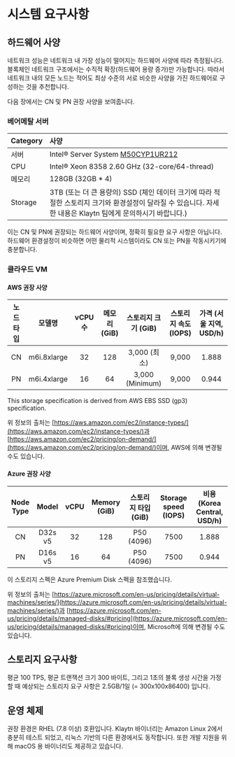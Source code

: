 # 시스템 요구사항 <a id="system-requirements"></a>

## 하드웨어 사양 <a id="h-w-specification"></a>

네트워크 성능은 네트워크 내 가장 성능이 떨어지는 하드웨어 사양에 따라 측정됩니다. 블록체인 네트워크 구조에서는 수직적 확장\(하드웨어 용량 증가\)만 가능합니다. 따라서 네트워크 내의 모든 노드는 적어도 최상 수준의 서로 비슷한 사양을 가진 하드웨어로 구성하는 것을 추천합니다.

다음 장에서는 CN 및 PN 권장 사양을 보여줍니다.

### 베어메탈 서버 <a id="bare-metal-server"></a>

| Category | 사양                                                                                                                                                   |
|:-------- |:---------------------------------------------------------------------------------------------------------------------------------------------------- |
| 서버       | Intel® Server System [M50CYP1UR212](https://www.intel.sg/content/www/xa/en/products/sku/214842/intel-server-system-m50cyp1ur212/specifications.html) |
| CPU      | Intel® Xeon 8358 2.60 GHz \(32-core/64-thread\)                                                                                                    |
| 메모리      | 128GB \(32GB \* 4\)                                                                                                                              |
| Storage  | 3TB (또는 더 큰 용량의) SSD (체인 데이터 크기에 따라 적절한 스토리지 크기와 환경설정이 달라질 수 있습니다. 자세한 내용은 Klaytn 팀에게 문의하시기 바랍니다.)                                                   |

이는 CN 및 PN에 권장되는 하드웨어 사양이며, 정확히 필요한 요구 사항은 아닙니다. 하드웨어 환경설정이 비슷하면 어떤 물리적 시스템이라도 CN 또는 PN을 작동시키기에 충분합니다.

### 클라우드 VM <a id="cloud-vm"></a>

#### AWS 권장 사양<a id="recommended-specification-for-aws"></a>

| 노드 타입 |     모델명     | vCPU 수 | 메모리 \(GiB\) | 스토리지 크기 \(GiB\) | 스토리지 속도 \(IOPS\) | 가격 \(서울 지역, USD/h\) |
|:-----:|:-----------:|:------:|:-------------:|:-----------------:|:------------------:|:---------------------:|
|  CN   | m6i.8xlarge |   32   |      128      |    3,000 (최소)     |       9,000        |         1.888         |
|  PN   | m6i.4xlarge |   16   |      64       |  3,000 (Minimum)  |       9,000        |         0.944         |

This storage specification is derived from AWS EBS SSD (gp3) specification.

위 정보의 출처는 [https://aws.amazon.com/ec2/instance-types/](https://aws.amazon.com/ec2/instance-types/)과 [https://aws.amazon.com/ec2/pricing/on-demand/](https://aws.amazon.com/ec2/pricing/on-demand/)이며, AWS에 의해 변경될 수도 있습니다.

#### Azure 권장 사양<a id="recommended-specification-for-azure"></a>

| Node Type |  Model  | vCPU | Memory \(GiB\) | 스토리지 타입 \(GiB\) | Storage speed \(IOPS\) | 비용 \(Korea Central, USD/h\) |
|:---------:|:-------:|:----:|:----------------:|:-----------------:|:------------------------:|:-----------------------------:|
|    CN     | D32s v5 |  32  |       128        |    P50 (4096)     |           7500           |             1.888             |
|    PN     | D16s v5 |  16  |        64        |    P50 (4096)     |           7500           |             0.944             |

이 스토리지 스펙은 Azure Premium Disk 스펙을 참조했습니다.

위 정보의 출처는  [https://azure.microsoft.com/en-us/pricing/details/virtual-machines/series/](https://azure.microsoft.com/en-us/pricing/details/virtual-machines/series/)과 [https://azure.microsoft.com/en-us/pricing/details/managed-disks/#pricing](https://azure.microsoft.com/en-us/pricing/details/managed-disks/#pricing)이며, Microsoft에 의해 변경될 수도 있습니다.

## 스토리지 요구사항 <a id="storage-requirements"></a>

평균 100 TPS, 평균 트랜잭션 크기 300 바이트, 그리고 1초의 블록 생성 시간을 가정 할 때 예상되는 스토리지 요구 사항은 2.5GB/1일 \(= 300x100x86400\) 입니다.

## 운영 체제 <a id="operating-system"></a>

권장 환경은 RHEL (7.8 이상) 호환입니다. Klaytn 바이너리는 Amazon Linux 2에서 충분히 테스트 되었고, 리눅스 기반의 다른 환경에서도 동작합니다. 또한 개발 지원을 위해 macOS 용 바이너리도 제공하고 있습니다.
